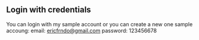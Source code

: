 ## Login with credentials

You can login with my sample account or you can create a new one
sample accoung:
email: ericfrndo@gmail.com
password: 123456678